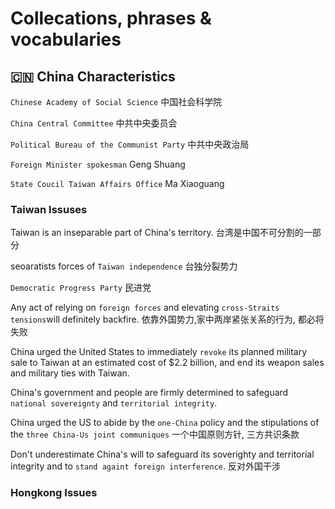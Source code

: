 # Collecations, phrases & vocabularies


## 🇨🇳 China Characteristics

`Chinese Academy of Social Science` 中国社会科学院

`China Central Committee` 中共中央委员会

`Political Bureau of the Communist Party` 中共中央政治局

`Foreign Minister spokesman` Geng Shuang 

`State Coucil Taiwan Affairs Office` Ma Xiaoguang

### Taiwan Issuses

Taiwan is an inseparable part of China's territory. 台湾是中国不可分割的一部分

seoaratists forces of `Taiwan independence` 台独分裂势力

`Democratic Progress Party` 民进党

Any act of relying on `foreign forces` and elevating `cross-Straits tensions`will definitely backfire. 依靠外国势力,家中两岸紧张关系的行为, 都必将失败


China urged the United States to immediately `revoke` its planned military sale to Taiwan at an estimated cost of $2.2 billion, and end its weapon sales and military ties with Taiwan. 


China's government and people are firmly determined to safeguard `national sovereignty` and `territorial integrity`. 

China urged the US to abide by the `one-China` policy and the stipulations of the `three China-Us joint communiques` 一个中国原则方针, 三方共识条款

Don't underestimate China's will to safeguard its soverighty and territorial integrity and to `stand againt foreign interference`. 反对外国干涉

### Hongkong Issues


